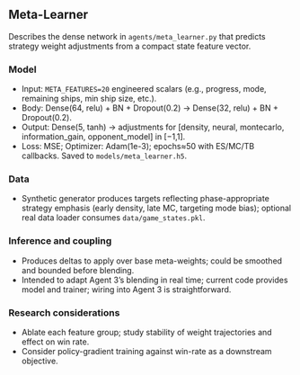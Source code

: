 ## Meta-Learner

Describes the dense network in `agents/meta_learner.py` that predicts strategy weight adjustments from a compact state feature vector.

### Model
- Input: `META_FEATURES=20` engineered scalars (e.g., progress, mode, remaining ships, min ship size, etc.).
- Body: Dense(64, relu) + BN + Dropout(0.2) → Dense(32, relu) + BN + Dropout(0.2).
- Output: Dense(5, tanh) → adjustments for [density, neural, montecarlo, information_gain, opponent_model] in [−1,1].
- Loss: MSE; Optimizer: Adam(1e-3); epochs≈50 with ES/MC/TB callbacks. Saved to `models/meta_learner.h5`.

### Data
- Synthetic generator produces targets reflecting phase-appropriate strategy emphasis (early density, late MC, targeting mode bias); optional real data loader consumes `data/game_states.pkl`.

### Inference and coupling
- Produces deltas to apply over base meta-weights; could be smoothed and bounded before blending.
- Intended to adapt Agent 3’s blending in real time; current code provides model and trainer; wiring into Agent 3 is straightforward.

### Research considerations
- Ablate each feature group; study stability of weight trajectories and effect on win rate.
- Consider policy-gradient training against win-rate as a downstream objective.
